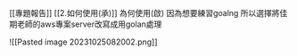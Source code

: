 [[專題報告]]
[[2.如何使用(承)]]
為何使用(啟)
因為想要練習goalng
所以選擇將佳期老師的aws專案server改寫成用golan處理


![[Pasted image 20231025082002.png]]